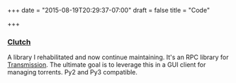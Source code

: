 +++
date = "2015-08-19T20:29:37-07:00"
draft = false
title = "Code"

+++

### [Clutch](https://github.com/mhadam/clutch)
A library I rehabilitated and now continue maintaining. It's an RPC library for [Transmission](https://transmissionbt.com). The ultimate goal is to leverage this in a GUI client for managing torrents. Py2 and Py3 compatible.
